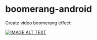 # boomerang-android
Create video boomerang effect:

[![IMAGE ALT TEXT](http://img.youtube.com/vi/Blt72CyZadE/0.jpg)](https://www.youtube.com/watch?v=LnwAoWuJP7o "Origin Video")

